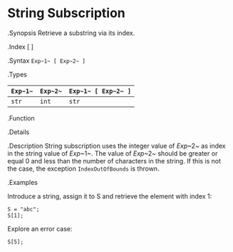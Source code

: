 # String Subscription

.Synopsis
Retrieve a substring via its index.

.Index
[ ]

.Syntax
`Exp~1~ [ Exp~2~ ]`

.Types


| `Exp~1~`     | `Exp~2~` | `Exp~1~ [ Exp~2~ ]`  |
| --- | --- | --- |
| `str`         | `int`     | `str`                  |


.Function

.Details

.Description
String subscription uses the integer value of _Exp_~2~ as index in the string value of _Exp_~1~.
The value of _Exp_~2~ should be greater or equal 0 and less than the number of characters in the string.
If this is not the case, the exception `IndexOutOfBounds` is thrown.

.Examples

Introduce a string, assign it to S and retrieve the element with index 1:
```rascal-shell,continue,error
S = "abc";
S[1];
```
Explore an error case:
```rascal-shell,continue,error
S[5];
```

       

